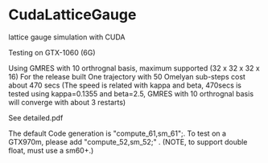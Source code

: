 # CudaLatticeGauge

lattice gauge simulation with CUDA

Testing on GTX-1060 (6G)

Using GMRES with 10 orthrognal basis, maximum supported (32 x 32 x 32 x 16)
For the release built
One trajectory with 50 Omelyan sub-steps cost about 470 secs
(The speed is related with kappa and beta, 470secs is tested using kappa=0.1355 and beta=2.5, 
GMRES with 10 orthrognal basis will converge with about 3 restarts)

See detailed.pdf

The default Code generation is "compute_61,sm_61";. To test on a GTX970m, please add "compute_52,sm_52;" . (NOTE, to support double float, must use a sm60+.)

